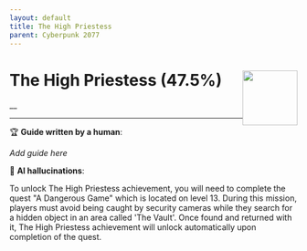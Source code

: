 ```yaml
---
layout: default
title: The High Priestess
parent: Cyberpunk 2077
---
```


# The High Priestess (47.5%) <img style="float: right;" src="https://cdn.cloudflare.steamstatic.com/steamcommunity/public/images/apps/1091500/8f5eacf50eb2ad11fe9dbd1d3a98c306d54ff545.jpg" width="96" height="96">

__

***

:trophy: **Guide written by a human**:

_Add guide here_

:robot: **AI hallucinations**:

To unlock The High Priestess achievement, you will need to complete the quest "A Dangerous Game" which is located on level 13. During this mission, players must avoid being caught by security cameras while they search for a hidden object in an area called 'The Vault'. Once found and returned with it, The High Priestess achievement will unlock automatically upon completion of the quest.
